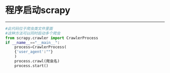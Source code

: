 # 程序启动scrapy
------------
```python
#此代码位于爬虫类文件里面
#这种方法可以同时启动多个爬虫
from scrapy.crawler import CrawlerProcess
if __name__=="__main__":
    process=CrawlerProcess(
    {'user_agent':""}
    )
    process.crawl(爬虫名)
    process.start()

```